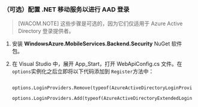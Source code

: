 ### （可选）配置 .NET 移动服务以进行 AAD 登录

>[WACOM.NOTE] 这些步骤是可选的，因为它们仅适用于 Azure Active Directory 登录提供者。

1. 安装 **WindowsAzure.MobileServices.Backend.Security** NuGet 软件包。

2. 在 Visual Studio 中，展开 App_Start，打开 WebApiConfig.cs 文件。在 `options`实例化之后立即将以下代码添加到 `Register`方法中：

        options.LoginProviders.Remove(typeof(AzureActiveDirectoryLoginProvider));
        options.LoginProviders.Add(typeof(AzureActiveDirectoryExtendedLoginProvider));

